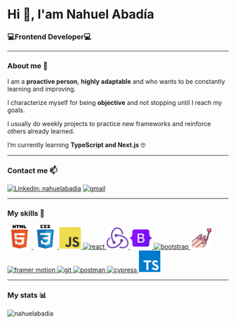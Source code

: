 <h1 align="left">Hi 👋, I'am Nahuel Abadía</h1>

<h3 align="left">💻Frontend Developer💻</h3>

<hr/>

<h3 align="left">About me 🤔</h3>

I am a **proactive person**, **highly adaptable** and who wants to be constantly learning and improving.

I characterize myself for being **objective** and not stopping until I reach my goals.

I usually do weekly projects to practice new frameworks and reinforce others already learned.

I’m currently learning **TypeScript and Next.js** 🤓

<hr/>

<h3 align="left">Contact me 📫</h3>

[![Linkedin: nahuelabadia](https://img.shields.io/badge/-Linkedin-blue?style=flat-square&logo=Linkedin&logoColor=white&link=https://www.linkedin.com/in/nahuel-abadia/)](https://www.linkedin.com/in/nahuel-abadia/)
<a href="mailto:nahuabadia@gmail.com"> <img src="https://camo.githubusercontent.com/0af8465a1c383130199de70e42c8513570ce4a1db1728272b14e95d9b249ed57/68747470733a2f2f696d672e736869656c64732e696f2f62616467652f2d476d61696c2d6331343433383f7374796c653d666c61742d737175617265266c6f676f3d476d61696c266c6f676f436f6c6f723d7768697465266c696e6b3d6d61696c746f3a6665676c6c383740676d61696c2e636f6d" alt="gmail" data-canonical-src="https://img.shields.io/badge/-Gmail-c14438?style=flat-square&logo=Gmail&logoColor=white&link=mailto:nahuabadia@gmail.com" /> </a>

<hr/>

<h3 align="left">My skills 📝</h3>

<p align="left">
<a href="https://www.w3schools.com/html/" target="_blank" rel="noreferrer"> <img src="https://raw.githubusercontent.com/devicons/devicon/master/icons/html5/html5-original-wordmark.svg" alt="html5" width="55" height="55"/> </a>
<a href="https://www.w3schools.com/css/" target="_blank" rel="noreferrer"> <img src="https://raw.githubusercontent.com/devicons/devicon/master/icons/css3/css3-original-wordmark.svg" alt="css3" width="55" height="55"/> </a>
<a href="https://www.javascript.com" target="_blank" rel="noreferrer"> <img src="https://raw.githubusercontent.com/devicons/devicon/master/icons/javascript/javascript-original.svg" alt="javascript" width="50" height="50"/> </a>
<a href="https://reactjs.org" target="_blank" rel="noreferrer"> <img src="https://reactnative.dev/img/header_logo.svg" alt="react" width="50" height="50"/> </a>
<a href="https://redux.js.org" target="_blank" rel="noreferrer"> <img src="https://raw.githubusercontent.com/devicons/devicon/master/icons/redux/redux-original.svg" alt="redux" width="50" height="50"/> </a>
<a href="https://getbootstrap.com" target="_blank" rel="noreferrer"> <img src="https://raw.githubusercontent.com/devicons/devicon/1119b9f84c0290e0f0b38982099a2bd027a48bf1/icons/bootstrap/bootstrap-original.svg" alt="chakra-ui" width="50" height="50"/> </a>
<a href="https://chakra-ui.com" target="_blank" rel="noreferrer"> <img src="https://raw.githubusercontent.com/get-icon/geticon/fc0f660daee147afb4a56c64e12bde6486b73e39/icons/chakra-icon.svg" alt="bootstrap" width="50" height="50"/> </a>
<a href="https://styled-components.com" target="_blank" rel="noreferrer"> <img src="https://raw.githubusercontent.com/vscode-icons/vscode-icons/33ca2911696d1c4d34bf193971b87b46a07514d4/icons/file_type_styled.svg" alt="styled components" width="50" height="50"/> </a> 
<a href="https://www.framer.com/motion/" target="_blank" rel="noreferrer"> <img src="https://raw.githubusercontent.com/simple-icons/simple-icons/c7ea9993da68046d97478e15151e6857ff56448d/icons/framer.svg" alt="framer motion" width="50" height="50"/> </a>
<a href="https://git-scm.com/" target="_blank" rel="noreferrer"> <img src="https://www.vectorlogo.zone/logos/git-scm/git-scm-icon.svg" alt="git" width="50" height="50"/> </a>
<a href="https://postman.com" target="_blank" rel="noreferrer"> <img src="https://www.vectorlogo.zone/logos/getpostman/getpostman-icon.svg" alt="postman" width="50" height="50"/> </a>
<a href="https://www.cypress.io" target="_blank" rel="noreferrer"> <img src="https://raw.githubusercontent.com/get-icon/geticon/fc0f660daee147afb4a56c64e12bde6486b73e39/icons/cypress.svg" alt="cypress" width="50" height="50"/> </a>
<a href="https://www.typescriptlang.org/" target="_blank" rel="noreferrer"> <img src="https://raw.githubusercontent.com/devicons/devicon/master/icons/typescript/typescript-original.svg" alt="typescript" width="50" height="50"/> </a>
</p>

<hr/>

<h3 align="left">My stats 📊</h3>

<p align="center"><img align="left" src="https://github-readme-stats.vercel.app/api/top-langs?username=nahuelabadia&show_icons=true&locale=en&layout=compact" alt="nahuelabadia" /></p>

